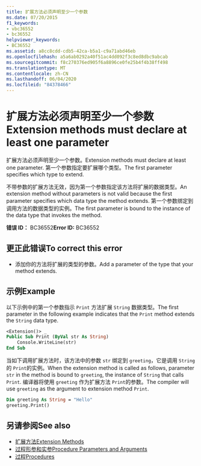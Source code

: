 ```yaml
---
title: 扩展方法必须声明至少一个参数
ms.date: 07/20/2015
f1_keywords:
- vbc36552
- bc36552
helpviewer_keywords:
- BC36552
ms.assetid: a8cc8cdd-cdb5-42ca-b5a1-c9a71abd46eb
ms.openlocfilehash: a5a6ab0292a40f51ac4dd092f3c8ed8dbc9abcab
ms.sourcegitcommit: f8c270376ed905f6a8896ce0fe25b4f4b38ff498
ms.translationtype: MT
ms.contentlocale: zh-CN
ms.lasthandoff: 06/04/2020
ms.locfileid: "84378466"
---
```

# <a name="extension-methods-must-declare-at-least-one-parameter"></a><span data-ttu-id="d4d14-102">扩展方法必须声明至少一个参数</span><span class="sxs-lookup"><span data-stu-id="d4d14-102">Extension methods must declare at least one parameter</span></span>
<span data-ttu-id="d4d14-103">扩展方法必须声明至少一个参数。</span><span class="sxs-lookup"><span data-stu-id="d4d14-103">Extension methods must declare at least one parameter.</span></span> <span data-ttu-id="d4d14-104">第一个参数指定要扩展哪个类型。</span><span class="sxs-lookup"><span data-stu-id="d4d14-104">The first parameter specifies which type to extend.</span></span>  
  
 <span data-ttu-id="d4d14-105">不带参数的扩展方法无效，因为第一个参数指定该方法将扩展的数据类型。</span><span class="sxs-lookup"><span data-stu-id="d4d14-105">An extension method without parameters is not valid because the first parameter specifies which data type the method extends.</span></span> <span data-ttu-id="d4d14-106">第一个参数绑定到调用方法的数据类型的实例。</span><span class="sxs-lookup"><span data-stu-id="d4d14-106">The first parameter is bound to the instance of the data type that invokes the method.</span></span>  
  
 <span data-ttu-id="d4d14-107">**错误 ID：** BC36552</span><span class="sxs-lookup"><span data-stu-id="d4d14-107">**Error ID:** BC36552</span></span>  
  
## <a name="to-correct-this-error"></a><span data-ttu-id="d4d14-108">更正此错误</span><span class="sxs-lookup"><span data-stu-id="d4d14-108">To correct this error</span></span>  
  
- <span data-ttu-id="d4d14-109">添加你的方法将扩展的类型的参数。</span><span class="sxs-lookup"><span data-stu-id="d4d14-109">Add a parameter of the type that your method extends.</span></span>  
  
## <a name="example"></a><span data-ttu-id="d4d14-110">示例</span><span class="sxs-lookup"><span data-stu-id="d4d14-110">Example</span></span>  
 <span data-ttu-id="d4d14-111">以下示例中的第一个参数指示 `Print` 方法扩展 `String` 数据类型。</span><span class="sxs-lookup"><span data-stu-id="d4d14-111">The first parameter in the following example indicates that the `Print` method extends the `String` data type.</span></span>  
  
```vb  
<Extension()> _  
Public Sub Print (ByVal str As String)  
    Console.WriteLine(str)  
End Sub  
```  
  
 <span data-ttu-id="d4d14-112">当如下调用扩展方法时，该方法中的参数 `str` 绑定到 `greeting`，它是调用 `String` 的 `Print`的实例。</span><span class="sxs-lookup"><span data-stu-id="d4d14-112">When the extension method is called as follows, parameter `str` in the method is bound to `greeting`, the instance of `String` that calls `Print`.</span></span> <span data-ttu-id="d4d14-113">编译器将使用 `greeting` 作为扩展方法 `Print`的参数。</span><span class="sxs-lookup"><span data-stu-id="d4d14-113">The compiler will use `greeting` as the argument to extension method `Print`.</span></span>  
  
```vb  
Dim greeting As String = "Hello"  
greeting.Print()  
```  
  
## <a name="see-also"></a><span data-ttu-id="d4d14-114">另请参阅</span><span class="sxs-lookup"><span data-stu-id="d4d14-114">See also</span></span>

- [<span data-ttu-id="d4d14-115">扩展方法</span><span class="sxs-lookup"><span data-stu-id="d4d14-115">Extension Methods</span></span>](../programming-guide/language-features/procedures/extension-methods.md)
- [<span data-ttu-id="d4d14-116">过程形参和实参</span><span class="sxs-lookup"><span data-stu-id="d4d14-116">Procedure Parameters and Arguments</span></span>](../programming-guide/language-features/procedures/procedure-parameters-and-arguments.md)
- [<span data-ttu-id="d4d14-117">过程</span><span class="sxs-lookup"><span data-stu-id="d4d14-117">Procedures</span></span>](../programming-guide/language-features/procedures/index.md)
